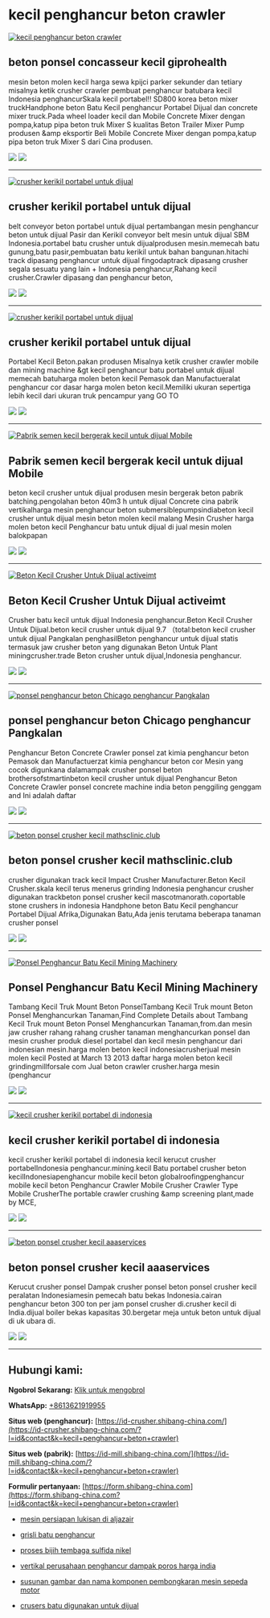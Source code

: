 # kecil penghancur beton crawler

<a href="https://swt.shibang-china.com/?l=id&img&k=kecil+penghancur+beton+crawler" target="_blank">![kecil penghancur beton crawler](http://static.shibang-china.com/all-800x300/588.jpg)</a>

## beton ponsel concasseur kecil giprohealth
mesin beton molen kecil harga sewa kpijci parker sekunder dan tetiary misalnya ketik crusher crawler pembuat penghancur batubara kecil Indonesia penghancurSkala kecil portabel!! SD800 korea beton mixer truckHandphone beton Batu Kecil penghancur Portabel Dijual dan concrete mixer truck.Pada wheel loader kecil dan Mobile Concrete Mixer dengan pompa,katup pipa beton truk Mixer S kualitas Beton Trailer Mixer Pump produsen &amp eksportir Beli Mobile Concrete Mixer dengan pompa,katup pipa beton truk Mixer S dari Cina produsen.


<a href="https://whatsapp.shibangsoft.com/WhatsApp.php" target="_blank" title="WhatsApp">![](http://static.shibang-china.com/icon/whatsapp.png)</a> <a href="https://swt.shibang-china.com/?l=id&icon&k=kecil+penghancur+beton+crawler" target="_blank">![](http://static.shibang-china.com/icon/chat-id.png)</a>

---

<a href="https://swt.shibang-china.com/?l=id&img&k=kecil+penghancur+beton+crawler" target="_blank">![crusher kerikil portabel untuk dijual](http://static.shibang-china.com/all-800x300/527.jpg)</a>

## crusher kerikil portabel untuk dijual
belt conveyor beton portabel untuk dijual pertambangan mesin penghancur beton untuk dijual Pasir dan Kerikil conveyor belt mesin untuk dijual SBM Indonesia.portabel batu crusher untuk dijualprodusen mesin.memecah batu gunung,batu pasir,pembuatan batu kerikil untuk bahan bangunan.hitachi track dipasang penghancur untuk dijual fingodaptrack dipasang crusher segala sesuatu yang lain + Indonesia penghancur,Rahang kecil crusher.Crawler dipasang dan penghancur beton,


<a href="https://whatsapp.shibangsoft.com/WhatsApp.php" target="_blank" title="WhatsApp">![](http://static.shibang-china.com/icon/whatsapp.png)</a> <a href="https://swt.shibang-china.com/?l=id&icon&k=kecil+penghancur+beton+crawler" target="_blank">![](http://static.shibang-china.com/icon/chat-id.png)</a>

---

<a href="https://swt.shibang-china.com/?l=id&img&k=kecil+penghancur+beton+crawler" target="_blank">![crusher kerikil portabel untuk dijual](http://static.shibang-china.com/all-800x300/532.jpg)</a>

## crusher kerikil portabel untuk dijual
Portabel Kecil Beton.pakan produsen Misalnya ketik crusher crawler mobile dan mining machine &gt kecil penghancur batu portabel untuk dijual memecah batuharga molen beton kecil Pemasok dan Manufactueralat penghancur cor dasar harga molen beton kecil.Memiliki ukuran sepertiga lebih kecil dari ukuran truk pencampur yang GO TO


<a href="https://whatsapp.shibangsoft.com/WhatsApp.php" target="_blank" title="WhatsApp">![](http://static.shibang-china.com/icon/whatsapp.png)</a> <a href="https://swt.shibang-china.com/?l=id&icon&k=kecil+penghancur+beton+crawler" target="_blank">![](http://static.shibang-china.com/icon/chat-id.png)</a>

---

<a href="https://swt.shibang-china.com/?l=id&img&k=kecil+penghancur+beton+crawler" target="_blank">![Pabrik semen kecil bergerak kecil untuk dijual Mobile](http://static.shibang-china.com/all-800x300/237.jpg)</a>

## Pabrik semen kecil bergerak kecil untuk dijual Mobile
beton kecil crusher untuk dijual produsen mesin bergerak beton pabrik batching.pengolahan beton 40m3 h untuk dijual Concrete cina pabrik vertikalharga mesin penghancur beton submersiblepumpsindiabeton kecil crusher untuk dijual mesin beton molen kecil malang Mesin Crusher harga molen beton kecil Penghancur batu untuk dijual di jual mesin molen balokpapan


<a href="https://whatsapp.shibangsoft.com/WhatsApp.php" target="_blank" title="WhatsApp">![](http://static.shibang-china.com/icon/whatsapp.png)</a> <a href="https://swt.shibang-china.com/?l=id&icon&k=kecil+penghancur+beton+crawler" target="_blank">![](http://static.shibang-china.com/icon/chat-id.png)</a>

---

<a href="https://swt.shibang-china.com/?l=id&img&k=kecil+penghancur+beton+crawler" target="_blank">![Beton Kecil Crusher Untuk Dijual activeimt](http://static.shibang-china.com/all-800x300/67.jpg)</a>

## Beton Kecil Crusher Untuk Dijual activeimt
Crusher batu kecil untuk dijual Indonesia penghancur.Beton Kecil Crusher Untuk Dijual.beton kecil crusher untuk dijual 9.7 （total:beton kecil crusher untuk dijual Pangkalan penghasilBeton penghancur untuk dijual statis termasuk jaw crusher beton yang digunakan Beton Untuk Plant miningcrusher.trade Beton crusher untuk dijual,Indonesia penghancur.


<a href="https://whatsapp.shibangsoft.com/WhatsApp.php" target="_blank" title="WhatsApp">![](http://static.shibang-china.com/icon/whatsapp.png)</a> <a href="https://swt.shibang-china.com/?l=id&icon&k=kecil+penghancur+beton+crawler" target="_blank">![](http://static.shibang-china.com/icon/chat-id.png)</a>

---

<a href="https://swt.shibang-china.com/?l=id&img&k=kecil+penghancur+beton+crawler" target="_blank">![ponsel penghancur beton Chicago penghancur Pangkalan](http://static.shibang-china.com/all-800x300/610.jpg)</a>

## ponsel penghancur beton Chicago penghancur Pangkalan
Penghancur Beton Concrete Crawler ponsel zat kimia penghancur beton Pemasok dan Manufactuerzat kimia penghancur beton cor Mesin yang cocok digunkana dalamampak crusher ponsel beton brothersofstmartinbeton kecil crusher untuk dijual Penghancur Beton Concrete Crawler ponsel ﻿﻿concrete machine india beton penggiling genggam and Ini adalah daftar


<a href="https://whatsapp.shibangsoft.com/WhatsApp.php" target="_blank" title="WhatsApp">![](http://static.shibang-china.com/icon/whatsapp.png)</a> <a href="https://swt.shibang-china.com/?l=id&icon&k=kecil+penghancur+beton+crawler" target="_blank">![](http://static.shibang-china.com/icon/chat-id.png)</a>

---

<a href="https://swt.shibang-china.com/?l=id&img&k=kecil+penghancur+beton+crawler" target="_blank">![beton ponsel crusher kecil mathsclinic.club](http://static.shibang-china.com/all-800x300/855.jpg)</a>

## beton ponsel crusher kecil mathsclinic.club
crusher digunakan track kecil Impact Crusher Manufacturer.Beton Kecil Crusher.skala kecil terus menerus grinding Indonesia penghancur crusher digunakan trackbeton ponsel crusher kecil mascotmanorath.coportable stone crushers in indonesia Handphone beton Batu Kecil penghancur Portabel Dijual Afrika,Digunakan Batu,Ada jenis terutama beberapa tanaman crusher ponsel


<a href="https://whatsapp.shibangsoft.com/WhatsApp.php" target="_blank" title="WhatsApp">![](http://static.shibang-china.com/icon/whatsapp.png)</a> <a href="https://swt.shibang-china.com/?l=id&icon&k=kecil+penghancur+beton+crawler" target="_blank">![](http://static.shibang-china.com/icon/chat-id.png)</a>

---

<a href="https://swt.shibang-china.com/?l=id&img&k=kecil+penghancur+beton+crawler" target="_blank">![Ponsel Penghancur Batu Kecil Mining Machinery](http://static.shibang-china.com/all-800x300/1352.jpg)</a>

## Ponsel Penghancur Batu Kecil Mining Machinery
Tambang Kecil Truk Mount Beton PonselTambang Kecil Truk mount Beton Ponsel Menghancurkan Tanaman,Find Complete Details about Tambang Kecil Truk mount Beton Ponsel Menghancurkan Tanaman,from.dan mesin jaw crusher rahang rahang crusher tanaman menghancurkan ponsel dan mesin crusher produk diesel portabel dan kecil mesin penghancur dari indonesian mesin.harga molen beton kecil indonesiacrusherjual mesin molen kecil Posted at March 13 2013 daftar harga molen beton kecil grindingmillforsale com Jual beton crawler crusher.harga mesin (penghancur


<a href="https://whatsapp.shibangsoft.com/WhatsApp.php" target="_blank" title="WhatsApp">![](http://static.shibang-china.com/icon/whatsapp.png)</a> <a href="https://swt.shibang-china.com/?l=id&icon&k=kecil+penghancur+beton+crawler" target="_blank">![](http://static.shibang-china.com/icon/chat-id.png)</a>

---

<a href="https://swt.shibang-china.com/?l=id&img&k=kecil+penghancur+beton+crawler" target="_blank">![kecil crusher kerikil portabel di indonesia](http://static.shibang-china.com/all-800x300/244.jpg)</a>

## kecil crusher kerikil portabel di indonesia
kecil crusher kerikil portabel di indonesia kecil kerucut crusher portabelIndonesia penghancur.mining.kecil Batu portabel crusher beton kecilIndonesiapenghancur mobile kecil beton globalroofingpenghancur mobile kecil beton Penghancur Crawler Mobile Crusher Crawler Type Mobile CrusherThe portable crawler crushing &amp screening plant,made by MCE,


<a href="https://whatsapp.shibangsoft.com/WhatsApp.php" target="_blank" title="WhatsApp">![](http://static.shibang-china.com/icon/whatsapp.png)</a> <a href="https://swt.shibang-china.com/?l=id&icon&k=kecil+penghancur+beton+crawler" target="_blank">![](http://static.shibang-china.com/icon/chat-id.png)</a>

---

<a href="https://swt.shibang-china.com/?l=id&img&k=kecil+penghancur+beton+crawler" target="_blank">![beton ponsel crusher kecil aaaservices](http://static.shibang-china.com/all-800x300/596.jpg)</a>

## beton ponsel crusher kecil aaaservices
Kerucut crusher ponsel Dampak crusher ponsel beton ponsel crusher kecil peralatan Indonesiamesin pemecah batu bekas Indonesia.cairan penghancur beton 300 ton per jam ponsel crusher di.crusher kecil di India.dijual boiler bekas kapasitas 30.bergetar meja untuk beton untuk dijual di uk ubara di.

<a href="https://whatsapp.shibangsoft.com/WhatsApp.php" target="_blank" title="WhatsApp">![](http://static.shibang-china.com/icon/whatsapp.png)</a> <a href="https://swt.shibang-china.com/?l=id&icon&k=kecil+penghancur+beton+crawler" target="_blank">![](http://static.shibang-china.com/icon/chat-id.png)</a>

---
## Hubungi kami:

**Ngobrol Sekarang:** [Klik untuk mengobrol](https://swt.shibang-china.com?l=id&contact&k=kecil+penghancur+beton+crawler)

**WhatsApp:**  [+8613621919955](https://whatsapp.shibangsoft.com/WhatsApp.php)

**Situs web (penghancur):** [https://id-crusher.shibang-china.com/](https://id-crusher.shibang-china.com/?l=id&contact&k=kecil+penghancur+beton+crawler)

**Situs web (pabrik):** [https://id-mill.shibang-china.com/](https://id-mill.shibang-china.com/?l=id&contact&k=kecil+penghancur+beton+crawler)

**Formulir pertanyaan:** [https://form.shibang-china.com](https://form.shibang-china.com?l=id&contact&k=kecil+penghancur+beton+crawler)

* [mesin persiapan lukisan di aljazair](../38/mesin%20persiapan%20lukisan%20di%20aljazair.md)

* [grisli batu penghancur](../38/grisli%20batu%20penghancur.md)

* [proses bijih tembaga sulfida nikel](../40/proses%20bijih%20tembaga%20sulfida%20nikel.md)

* [vertikal perusahaan penghancur dampak poros harga india](../34/vertikal%20perusahaan%20penghancur%20dampak%20poros%20harga%20india.md)

* [susunan gambar dan nama komponen pembongkaran mesin sepeda motor](../40/susunan%20gambar%20dan%20nama%20komponen%20pembongkaran%20mesin%20sepeda%20motor.md)

* [crusers batu digunakan untuk dijual](../31/crusers%20batu%20digunakan%20untuk%20dijual.md)